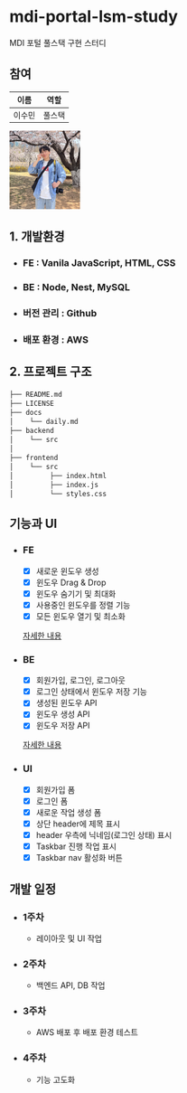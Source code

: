 # mdi-portal-lsm-study

MDI 포털 풀스택 구현 스터디

## 참여

| 이름   | 역할   |
| ------ | ------ |
| 이수민 | 풀스택 |

<img src="sumin.jpg" alt="이수민" width="125" />

## 1. 개발환경

- ### FE : Vanila JavaScript, HTML, CSS
- ### BE : Node, Nest, MySQL
- ### 버전 관리 : Github
- ### 배포 환경 : AWS

## 2. 프로젝트 구조

```
├── README.md
├── LICENSE
├── docs
│    └── daily.md
├── backend
│    └── src
│
├── frontend
│    └── src
│         ├── index.html
│         ├── index.js
│         └── styles.css

```

## 기능과 UI

- ### FE

  - [x] 새로운 윈도우 생성
  - [x] 윈도우 Drag & Drop
  - [x] 윈도우 숨기기 및 최대화
  - [x] 사용중인 윈도우를 정렬 기능
  - [x] 모든 윈도우 열기 및 최소화

  [자세한 내용](docs/frontend.md)

- ### BE

  - [x] 회원가입, 로그인, 로그아웃
  - [x] 로그인 상태에서 윈도우 저장 기능
  - [x] 생성된 윈도우 API
  - [x] 윈도우 생성 API
  - [x] 윈도우 저장 API

  [자세한 내용](docs/backend.md)

- ### UI
  - [x] 회원가입 폼
  - [x] 로그인 폼
  - [x] 새로운 작업 생성 폼
  - [x] 상단 header에 제목 표시
  - [x] header 우측에 닉네임(로그인 상태) 표시
  - [x] Taskbar 진행 작업 표시
  - [x] Taskbar nav 활성화 버튼

## 개발 일정

- ### 1주차

  - 레이아웃 및 UI 작업

- ### 2주차

  - 백엔드 API, DB 작업

- ### 3주차

  - AWS 배포 후 배포 환경 테스트

- ### 4주차

  - 기능 고도화
